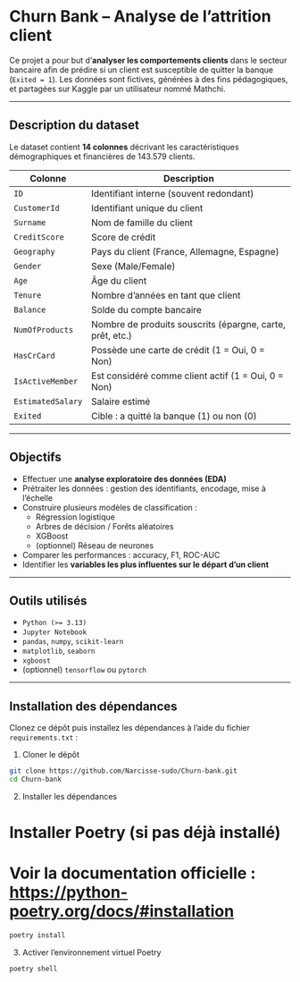 #  Churn Bank – Analyse de l’attrition client

Ce projet a pour but d’**analyser les comportements clients** dans le secteur bancaire afin de prédire si un client est susceptible de quitter la banque (`Exited = 1`). Les données sont fictives, générées à des fins pédagogiques, et partagées sur Kaggle par un utilisateur nommé Mathchi.

---

##  Description du dataset

Le dataset contient **14 colonnes** décrivant les caractéristiques démographiques et financières de 143.579 clients.

| Colonne           | Description |
|-------------------|-------------|
| `ID`              | Identifiant interne (souvent redondant) |
| `CustomerId`      | Identifiant unique du client |
| `Surname`         | Nom de famille du client |
| `CreditScore`     | Score de crédit |
| `Geography`       | Pays du client (France, Allemagne, Espagne) |
| `Gender`          | Sexe (Male/Female) |
| `Age`             | Âge du client |
| `Tenure`          | Nombre d’années en tant que client |
| `Balance`         | Solde du compte bancaire |
| `NumOfProducts`   | Nombre de produits souscrits (épargne, carte, prêt, etc.) |
| `HasCrCard`       | Possède une carte de crédit (1 = Oui, 0 = Non) |
| `IsActiveMember`  | Est considéré comme client actif (1 = Oui, 0 = Non) |
| `EstimatedSalary` | Salaire estimé |
| `Exited`          | Cible : a quitté la banque (1) ou non (0) |

---

##  Objectifs

- Effectuer une **analyse exploratoire des données (EDA)**
- Prétraiter les données : gestion des identifiants, encodage, mise à l’échelle
- Construire plusieurs modèles de classification :
  - Régression logistique
  - Arbres de décision / Forêts aléatoires
  - XGBoost
  - (optionnel) Réseau de neurones
- Comparer les performances : accuracy, F1, ROC-AUC
- Identifier les **variables les plus influentes sur le départ d’un client**

---

##  Outils utilisés

- `Python (>= 3.13)`
- `Jupyter Notebook`
- `pandas`, `numpy`, `scikit-learn`
- `matplotlib`, `seaborn`
- `xgboost`
- (optionnel) `tensorflow` ou `pytorch`

---

## Installation des dépendances
Clonez ce dépôt puis installez les dépendances à l’aide du fichier `requirements.txt` :

1. Cloner le dépôt

```bash
git clone https://github.com/Narcisse-sudo/Churn-bank.git
cd Churn-bank
```

2. Installer les dépendances
# Installer Poetry (si pas déjà installé)  
# Voir la documentation officielle : https://python-poetry.org/docs/#installation

```bash
poetry install
```
3. Activer l’environnement virtuel Poetry 
```bash
poetry shell
```


